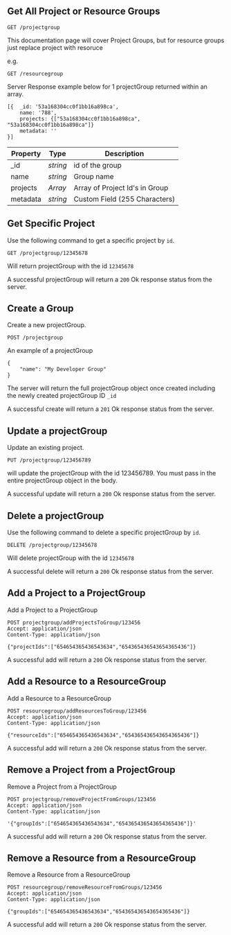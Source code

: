 ## Get All Project or Resource Groups

```
GET /projectgroup
```
This documentation page will cover Project Groups, but for resource groups just replace project with resoruce

e.g.

```
GET /resourcegroup
```

Server Response example below for 1 projectGroup returned within an array. 

```
[{  _id: '53a168304cc0f1bb16a898ca',
    name: '788',
    projects: {["53a168304cc0f1bb16a898ca", "53a168304cc0f1bb16a898ca"]}
    metadata: '' 
}]
```

Property | Type | Description
--- | --- | ---
_id | *string* | id of the group
name | *string* | Group name
projects | *Array* | Array of Project Id's in Group
metadata | *string* | Custom Field (255 Characters)


## Get Specific Project
Use the following command to get a specific project by `id`.
```
GET /projectgroup/12345678
```
Will return projectGroup with the id `12345678`

A successful projectGroup will return a `200` Ok response status from the server.

## Create a Group
Create a new projectGroup.
```
POST /projectgroup
```
An example of a projectGroup

```
{
	"name": "My Developer Group"
}
```
The server will return the full projectGroup object once created including the newly created projectGroup ID `_id`

A successful create will return a `201` Ok response status from the server.

## Update a projectGroup
Update an existing project.
```
PUT /projectgroup/123456789
```
will update the projectGroup with the id 123456789. You must pass in the entire projectGroup object in the body. 

A successful update will return a `200` Ok response status from the server.

## Delete a projectGroup
Use the following command to delete a specific projectGroup by `id`.
```
DELETE /projectgroup/12345678
```
Will delete projectGroup with the id `12345678`

A successful delete will return a `200` Ok response status from the server.

## Add a Project to a ProjectGroup
Add a Project to a ProjectGroup
```
POST projectgroup/addProjectsToGroup/123456
Accept: application/json
Content-Type: application/json

{"projectIds":["654654365436543634","654365436543654365436"]}
```
A successful add will return a `200` Ok response status from the server.

## Add a Resource to a ResourceGroup
Add a Resource to a ResourceGroup
```
POST resourcegroup/addResourcesToGroup/123456
Accept: application/json
Content-Type: application/json

{"resourceIds":["654654365436543634","654365436543654365436"]}
```
A successful add will return a `200` Ok response status from the server.

## Remove a Project from a ProjectGroup
Remove a Project from a ProjectGroup
```
POST projectgroup/removeProjectFromGroups/123456
Accept: application/json
Content-Type: application/json

'{"groupIds":["654654365436543634","654365436543654365436"]}'
```
A successful add will return a `200` Ok response status from the server.

## Remove a Resource from a ResourceGroup
Remove a Resource from a ResourceGroup
```
POST resourcegroup/removeResourceFromGroups/123456
Accept: application/json
Content-Type: application/json

{"groupIds":["654654365436543634","654365436543654365436"]}
```
A successful add will return a `200` Ok response status from the server.

